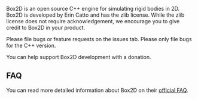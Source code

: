 Box2D is an open source C++ engine for simulating rigid bodies in 2D. Box2D is developed by Erin Catto and has the zlib license. While the zlib license does not require acknowledgement, we encourage you to give credit to Box2D in your product.

Please file bugs or feature requests on the issues tab. Please only file bugs for the C++ version.

You can help support Box2D development with a donation.

## FAQ

You can read more detailed information about Box2D on their [official FAQ](https://code.google.com/p/box2d/wiki/FAQ).
